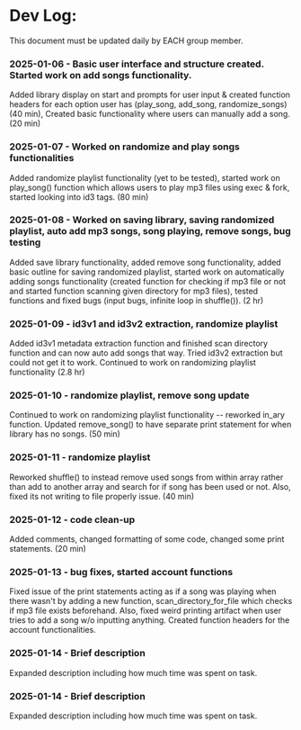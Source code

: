 # Dev Log:

This document must be updated daily by EACH group member.

### 2025-01-06 - Basic user interface and structure created. Started work on add songs functionality.
Added library display on start and prompts for user input & created function headers for each option user has (play_song, add_song, randomize_songs) (40 min), Created basic functionality where users can manually add a song. (20 min)

### 2025-01-07 - Worked on randomize and play songs functionalities
Added randomize playlist functionality (yet to be tested), started work on play_song() function which allows users to play mp3 files using exec & fork, started looking into id3 tags. (80 min) 

### 2025-01-08 - Worked on saving library, saving randomized playlist, auto add mp3 songs, song playing, remove songs, bug testing
Added save library functionality, added remove song functionality, added basic outline for saving randomized playlist, started work on automatically adding songs functionality (created function for checking if mp3 file or not and started function scanning given directory for mp3 files), tested functions and fixed bugs (input bugs, infinite loop in shuffle()). (2 hr)

### 2025-01-09 - id3v1 and id3v2 extraction, randomize playlist
Added id3v1 metadata extraction function and finished scan directory function and can now auto add songs that way. Tried id3v2 extraction but could not get it to work. Continued to work on randomizing playlist functionality (2.8 hr)

### 2025-01-10 - randomize playlist, remove song update
Continued to work on randomizing playlist functionality -- reworked in_ary function. Updated remove_song() to have separate print statement for when library has no songs. (50 min)

### 2025-01-11 - randomize playlist
Reworked shuffle() to instead remove used songs from within array rather than add to another array and search for if song has been used or not. Also, fixed its not writing to file properly issue. (40 min)

### 2025-01-12 - code clean-up
Added comments, changed formatting of some code, changed some print statements. (20 min)

### 2025-01-13 - bug fixes, started account functions
Fixed issue of the print statements acting as if a song was playing when there wasn't by adding a new function, scan_directory_for_file which checks if mp3 file exists beforehand. Also, fixed weird printing artifact when user tries to add a song w/o inputting anything. Created function headers for the account functionalities.

### 2025-01-14 - Brief description
Expanded description including how much time was spent on task.

### 2025-01-14 - Brief description
Expanded description including how much time was spent on task.
